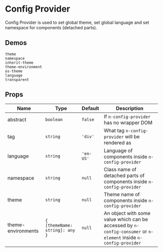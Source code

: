 # Config Provider
Config Provider is used to set global theme, set global language and set namespace for components (detached parts).
## Demos
```demo
theme
namespace
inherit-theme
theme-environment
os-theme
language
transparent
```
## Props
|Name|Type|Default|Description|
|-|-|-|-|
|abstract|`boolean`|`false`|If `n-config-provider` has no wrapper DOM|
|tag|`string`|`'div'`|What tag `n-config-provider` will be rendered as|
|language|`string`|`'en-US'`|Language of components inside `n-config-provider`|
|namespace|`string`|`null`|Class name of detached parts of components inside `n-config-provider`|
|theme|`string`|`null`|Theme name of components inside `n-config-provider`|
|theme-environments|`{ [themeName: string]: any }`|`null`|An object with some value which can be accessed by `n-config-consumer` or `n-element` inside `n-config-provider`|
